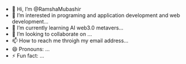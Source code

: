 - 👋 Hi, I’m @RamshaMubashir
- 👀 I’m interested in programing and application development and web development...
- 🌱 I’m currently learning AI web3.0 metavers...
- 💞️ I’m looking to collaborate on ...
- 📫 How to reach me throigh my email address...
- 😄 Pronouns: ...
- ⚡ Fun fact: ...

<!---
RamshaMubshr/RamshaMubshr is a ✨ special ✨ repository because its `README.md` (this file) appears on your GitHub profile.
You can click the Preview link to take a look at your changes.
--->
